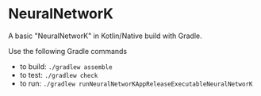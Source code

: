 # NeuralNetworK

A basic "NeuralNetworK" in Kotlin/Native build with Gradle.

Use the following Gradle commands
* to build: `./gradlew assemble`
* to test: `./gradlew check`
* to run:  `./gradlew runNeuralNetworKAppReleaseExecutableNeuralNetworK`
